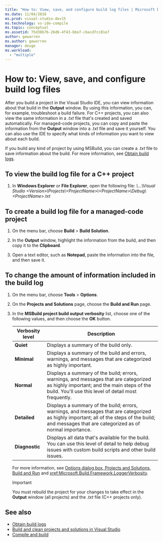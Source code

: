 ```yaml
---
title: "How to: View, save, and configure build log files | Microsoft Docs"
ms.date: 11/04/2016
ms.prod: visual-studio-dev15
ms.technology: vs-ide-compile
ms.topic: conceptual
ms.assetid: 75d38b76-26d6-4f43-bbe7-cbacd7cc81e7
author: gewarren
ms.author: gewarren
manager: douge
ms.workload:
  - "multiple"
---
```

# How to: View, save, and configure build log files

After you build a project in the Visual Studio IDE, you can view information about that build in the **Output** window. By using this information, you can, for example, troubleshoot a build failure. For C++ projects, you can also view the same information in a *.txt* file that's created and saved automatically. For managed-code projects, you can copy and paste the information from the **Output** window into a *.txt* file and save it yourself. You can also use the IDE to specify what kinds of information you want to view about each build.

If you build any kind of project by using MSBuild, you can create a *.txt* file to save information about the build. For more information, see [Obtain build logs](../msbuild/obtaining-build-logs-with-msbuild.md).

## To view the build log file for a C++ project

1.  In **Windows Explorer** or **File Explorer**, open the following file: *\\...\Visual Studio \<Version\>\Projects\\<ProjectName\>\\<ProjectName\>\Debug\\<ProjectName\>.txt*

## To create a build log file for a managed-code project

1.  On the menu bar, choose **Build** > **Build Solution**.

2.  In the **Output** window, highlight the information from the build, and then copy it to the **Clipboard**.

3.  Open a text editor, such as **Notepad**, paste the information into the file, and then save it.

## To change the amount of information included in the build log

1.  On the menu bar, choose **Tools** > **Options**.

2.  On the **Projects and Solutions** page, choose the **Build and Run** page.

3.  In the **MSBuild project build output verbosity** list, choose one of the following values, and then choose the **OK** button.

    |Verbosity level|Description|
    |---------------------|-----------------|
    |**Quiet**|Displays a summary of the build only.|
    |**Minimal**|Displays a summary of the build and errors, warnings, and messages that are categorized as highly important.|
    |**Normal**|Displays a summary of the build; errors, warnings, and messages that are categorized as highly important; and the main steps of the build. You'll use this level of detail most frequently.|
    |**Detailed**|Displays a summary of the build; errors, warnings, and messages that are categorized as highly important; all of the steps of the build; and messages that are categorized as of normal importance.|
    |**Diagnostic**|Displays all data that's available for the build. You can use this level of detail to help debug issues with custom build scripts and other build issues.|

     For more information, see [Options dialog box,  Projects and Solutions, Build and Run](../ide/reference/options-dialog-box-projects-and-solutions-build-and-run.md) and <xref:Microsoft.Build.Framework.LoggerVerbosity>.

    > [!IMPORTANT]
    > You must rebuild the project for your changes to take effect in the **Output** window (all projects) and the *<ProjectName>.txt* file (C++ projects only).

## See also

- [Obtain build logs](../msbuild/obtaining-build-logs-with-msbuild.md)
- [Build and clean projects and solutions in Visual Studio](../ide/building-and-cleaning-projects-and-solutions-in-visual-studio.md)
- [Compile and build](../ide/compiling-and-building-in-visual-studio.md)